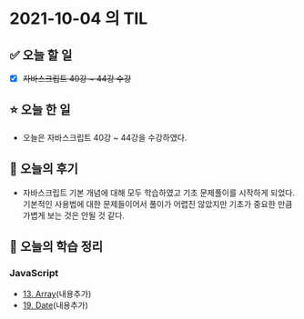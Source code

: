 # 2021-10-04 의 TIL

## ✅ 오늘 할 일

- [x] ~~자바스크립트 40강 ~ 44강 수강~~

## ⭐ 오늘 한 일

- 오늘은 자바스크립트 40강 ~ 44강을 수강하였다.

## 💬 오늘의 후기

- 자바스크립트 기본 개념에 대해 모두 학습하였고 기초 문제풀이를 시작하게 되었다. 기본적인 사용법에 대한 문제들이어서 풀이가 어렵진 않았지만 기초가 중요한 만큼 가볍게 보는 것은 안될 것 같다.

## 📕 오늘의 학습 정리

### JavaScript

- [13. Array](https://github.com/ksy9926/zerobase-TIL/blob/master/JavaScript/13.%20Array.md)(내용추가)
- [19. Date](https://github.com/ksy9926/zerobase-TIL/blob/master/JavaScript/19.%20Date.md)(내용추가)
